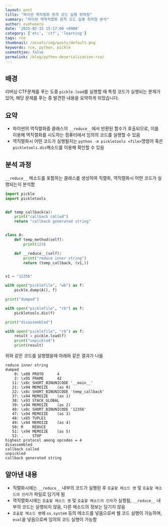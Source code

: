 ```yaml
---
layout: post
title: "파이썬 역직렬화 원격 코드 실행 취약점"
summary: "파이썬 역역직렬화 원격 코드 실행 취약점 분석"
author: eveheeero
date: '2025-02-15 15:17:00 +0900'
category: ['etc', 'ctf', 'learning']
tags: rce
thumbnail: /assets/img/posts/default.png
keywords: rce, python, pickle
usemathjax: false
permalink: /blog/python-deserialization-rce/
---
```



## 배경

리버싱 CTF문제를 푸는 도중 `pickle.load`를 실행할 때 특정 코드가 실행되는 문제가 있어, 해당 문제를 푸는 중 발견한 내용을 요약하게 되었습니다.

## 요약

- 파이썬의 역직렬화중 클래스의 `__reduce__`에서 반환된 함수가 호출되므로, 이를 이용해 역직렬화를 시도하는 컴퓨터에서 임의의 코드를 실행할 수 있음
- 역직렬화시 어떤 코드가 실행될지는 `python -m pickletools <file>`명령어 혹은 `pickletools.dis`메소드를 이용해 확인할 수 있음

## 분석 과정

`__reduce__` 메소드를 포함하는 클래스를 생성하여 직렬화, 역직렬화시 어떤 코드가 실행되는지 분석함

```python
import pickle
import pickletools


def temp_callback(a):
    print("callback called")
    return "callback generated string"


class A:
    def temp_method(self):
        print(123)

    def __reduce__(self):
        print("reduce inner string")
        return (temp_callback, (v1,))


v1 = "12356"

with open("picklefile", "wb") as f:
    pickle.dump(A(), f)

print("dumped")

with open("picklefile", "rb") as f:
    pickletools.dis(f)

print("disassembled")

with open("picklefile", "rb") as f:
    result = pickle.load(f)
    print("unpickled")
    print(result)
```

위와 같은 코드를 실행했을때 아래와 같은 결과가 나옴

```text
reduce inner string
dumped
    0: \x80 PROTO      4
    2: \x95 FRAME      42
   11: \x8c SHORT_BINUNICODE '__main__'
   21: \x94 MEMOIZE    (as 0)
   22: \x8c SHORT_BINUNICODE 'temp_callback'
   37: \x94 MEMOIZE    (as 1)
   38: \x93 STACK_GLOBAL
   39: \x94 MEMOIZE    (as 2)
   40: \x8c SHORT_BINUNICODE '12356'
   47: \x94 MEMOIZE    (as 3)
   48: \x85 TUPLE1
   49: \x94 MEMOIZE    (as 4)
   50: R    REDUCE
   51: \x94 MEMOIZE    (as 5)
   52: .    STOP
highest protocol among opcodes = 4
disassembled
callback called
unpickled
callback generated string
```

## 알아낸 내용

- 직렬화시에는 `__reduce__` 내부의 코드가 실행된 후 `호출할 메소드 명` 및 `호출할 메소드의 인자`가 파일로 담기게 됨
- 역직렬화시에는 `호출할 메소드 명` 및 `호출할 메소드의 인자`가 실행됨, `__reduce__` 내부의 코드는 실행되지 않음, 다른 메소드의 정보는 담기지 않음
- `호출할 메소드 명`에 `os.system` 등의 메소드를 넣음으로써 쉘 코드 실행이 가능하며, `eval`을 넣음으로써 임의의 코드 실행이 가능함
